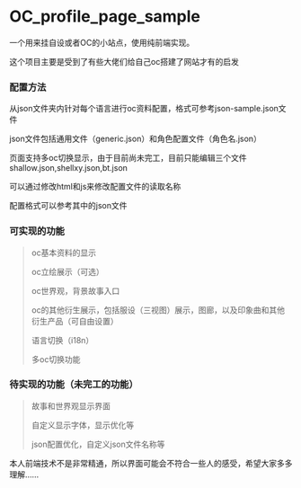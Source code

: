 # OC_profile_page_sample

一个用来挂自设或者OC的小站点，使用纯前端实现。

这个项目主要是受到了有些大佬们给自己oc搭建了网站才有的启发

### 配置方法
从json文件夹内针对每个语言进行oc资料配置，格式可参考json-sample.json文件

json文件包括通用文件（generic.json）和角色配置文件（角色名.json）

页面支持多oc切换显示，由于目前尚未完工，目前只能编辑三个文件shallow.json,shellxy.json,bt.json

可以通过修改html和js来修改配置文件的读取名称

配置格式可以参考其中的json文件

### 可实现的功能

> oc基本资料的显示
> 
> oc立绘展示（可选）
> 
> oc世界观，背景故事入口
> 
> oc的其他衍生展示，包括服设（三视图）展示，图廊，以及印象曲和其他衍生产品（可自由设置）
>
> 语言切换（i18n）
>
> 多oc切换功能

### 待实现的功能（未完工的功能）

> 故事和世界观显示界面
>
> 自定义显示字体，显示优化等
>
> json配置优化，自定义json文件名称等


本人前端技术不是非常精通，所以界面可能会不符合一些人的感受，希望大家多多理解……

